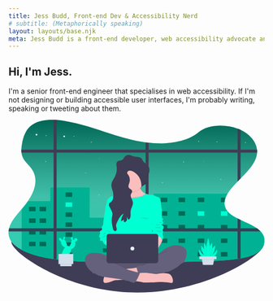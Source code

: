 ```yaml
---
title: Jess Budd, Front-end Dev & Accessibility Nerd
# subtitle: (Metaphorically speaking)
layout: layouts/base.njk
meta: Jess Budd is a front-end developer, web accessibility advocate and tech speaker based in Perth, Australia.
---
```


<section class="hero">
  <div class="hero__copy">
  <h1>Hi, I'm Jess.</h1>
  <p class="subtitle">I'm a senior front-end engineer that specialises in web accessibility. If I'm not designing or building accessible user interfaces, I'm probably writing, speaking or tweeting about them.</p>
  </div>
  <div class="hero__img">
    <svg  xmlns="http://www.w3.org/2000/svg" xmlns:xlink="http://www.w3.org/1999/xlink" viewBox="0 0 1109.79 748.34" alt=""><defs><linearGradient id="4673c98d-e8c8-4911-bde5-090ef44e1581" x1="600" y1="694.2" x2="600" y2="75.83" gradientUnits="userSpaceOnUse"><stop offset="0.2" stop-color="gray" stop-opacity="0.4"/><stop offset="0.46" stop-color="gray" stop-opacity="0.5"/><stop offset="1" stop-opacity="0.6"/></linearGradient><linearGradient id="528408a2-f79a-48f6-b2a6-578d2aaf4c5c" x1="597.35" y1="783.63" x2="597.35" y2="223.2" gradientUnits="userSpaceOnUse"><stop offset="0" stop-color="gray" stop-opacity="0.25"/><stop offset="0.54" stop-color="gray" stop-opacity="0.12"/><stop offset="1" stop-color="gray" stop-opacity="0.1"/></linearGradient></defs><title>working late</title><path d="M1151.86,616.41c0,44.37-244.24,207.76-549.27,207.76S57.45,650.05,57.45,605.68s240.11,57.79,545.14,57.79S1151.86,572,1151.86,616.41Z" transform="translate(-45.11 -75.83)" fill="#3f3d56"/><path d="M1154.89,598.7c0,.59,0,1.18,0,1.78-.67,18.44-10.94,36.78-29.68,49.73-19.88,13.72-46.54,20.94-73.91,25.55-4.28.72-8.58,1.37-12.87,2-2.19.3-4.37.6-6.54.88-60.93,8-123.14,9.53-185.06,11-64.77,1.6-129.6,3.18-194.44,4l-12.86.15c-98.38,1.06-196.72.17-294.74-5.41-30.42-1.72-61.14-4-91.3-7.84q-6.45-.79-12.86-1.73c-40-5.73-78.81-14.52-114.17-28.79A254.48,254.48,0,0,1,102,638.72c-22.21-11.79-40.94-26.7-50.21-45A63.12,63.12,0,0,1,45.39,559a81.22,81.22,0,0,1,2.23-12.87,114.68,114.68,0,0,1,12.63-29.71c14.44-24.42,36.13-46.31,54.83-69.24C155,398.31,181,336.56,144.16,286.47c-10.57-14.39-25.85-27-34.46-42.05A67.72,67.72,0,0,1,101.26,218a95.07,95.07,0,0,1-.53-12.87,178.53,178.53,0,0,1,3.75-29.84c6-30.72,17.21-63.84,51.83-83,23.63-13.08,53.75-17.14,84.29-16.37q6.43.15,12.86.6c11.71.77,23.35,2.19,34.59,4,69.44,11.09,133.53,34.26,198.23,55.18,49.26,15.92,100.28,30.81,153.22,37.91,4.28.57,8.56,1.1,12.86,1.56,12.41,1.36,24.93,2.26,37.55,2.63C752.72,179.6,826,166,867.71,130.68,908,96.54,983.56,93.79,1038.4,114.18l.82.31q6.19,2.36,12,5.08c40.41,19,67.48,51.54,71.3,85.59a74.3,74.3,0,0,1,.34,12.74.53.53,0,0,1,0,.13c-2.62,41.89-36.86,77.07-71.63,112.31-4.3,4.35-8.61,8.7-12.87,13.08-11.28,11.58-22.21,23.25-31.69,35.26a165.34,165.34,0,0,0-11.92,17.1A110.45,110.45,0,0,0,986.28,413a71.62,71.62,0,0,0-4.67,19.3,50.47,50.47,0,0,0,5,27.6l.09.2c9.28,18.4,28.92,31.44,51.66,43,4.19,2.14,8.5,4.22,12.87,6.28,24.66,11.64,51.23,22.45,71.43,36.82A107.09,107.09,0,0,1,1137.84,559a77.34,77.34,0,0,1,5.36,6.17,54.14,54.14,0,0,1,11.68,32.69C1154.89,598.16,1154.89,598.43,1154.89,598.7Z" transform="translate(-45.11 -75.83)" fill="#00ffd2"/><path d="M1154.89,598.7c0,.59,0,1.18,0,1.78-.67,18.44-10.94,36.78-29.68,49.73-19.88,13.72-46.54,20.94-73.91,25.55-4.28.72-8.58,1.37-12.87,2-2.19.3-4.37.6-6.54.88-60.93,8-123.14,9.53-185.06,11-64.77,1.6-129.6,3.18-194.44,4l-12.86.15c-98.38,1.06-196.72.17-294.74-5.41-30.42-1.72-61.14-4-91.3-7.84q-6.45-.79-12.86-1.73c-40-5.73-78.81-14.52-114.17-28.79A254.48,254.48,0,0,1,102,638.72c-22.21-11.79-40.94-26.7-50.21-45A63.12,63.12,0,0,1,45.39,559a81.22,81.22,0,0,1,2.23-12.87,114.68,114.68,0,0,1,12.63-29.71c14.44-24.42,36.13-46.31,54.83-69.24C155,398.31,181,336.56,144.16,286.47c-10.57-14.39-25.85-27-34.46-42.05A67.72,67.72,0,0,1,101.26,218a95.07,95.07,0,0,1-.53-12.87,178.53,178.53,0,0,1,3.75-29.84c6-30.72,17.21-63.84,51.83-83,23.63-13.08,53.75-17.14,84.29-16.37q6.43.15,12.86.6c11.71.77,23.35,2.19,34.59,4,69.44,11.09,133.53,34.26,198.23,55.18,49.26,15.92,100.28,30.81,153.22,37.91,4.28.57,8.56,1.1,12.86,1.56,12.41,1.36,24.93,2.26,37.55,2.63C752.72,179.6,826,166,867.71,130.68,908,96.54,983.56,93.79,1038.4,114.18l.82.31q6.19,2.36,12,5.08c40.41,19,67.48,51.54,71.3,85.59a74.3,74.3,0,0,1,.34,12.74.53.53,0,0,1,0,.13c-2.62,41.89-36.86,77.07-71.63,112.31-4.3,4.35-8.61,8.7-12.87,13.08-11.28,11.58-22.21,23.25-31.69,35.26a165.34,165.34,0,0,0-11.92,17.1A110.45,110.45,0,0,0,986.28,413a71.62,71.62,0,0,0-4.67,19.3,50.47,50.47,0,0,0,5,27.6l.09.2c9.28,18.4,28.92,31.44,51.66,43,4.19,2.14,8.5,4.22,12.87,6.28,24.66,11.64,51.23,22.45,71.43,36.82A107.09,107.09,0,0,1,1137.84,559a77.34,77.34,0,0,1,5.36,6.17,54.14,54.14,0,0,1,11.68,32.69C1154.89,598.16,1154.89,598.43,1154.89,598.7Z" transform="translate(-45.11 -75.83)" fill="url(#4673c98d-e8c8-4911-bde5-090ef44e1581)"/><path d="M1051.27,119.57V330.33c-4.3,4.36-8.61,8.71-12.87,13.09V114.18Z" transform="translate(-45.11 -75.83)" fill="#3f3d56"/><path d="M1122.91,217.9a.57.57,0,0,1,0,.13H101.26a95.21,95.21,0,0,1-.53-12.87H1122.57A74.27,74.27,0,0,1,1122.91,217.9Z" transform="translate(-45.11 -75.83)" fill="#3f3d56"/><circle cx="241.32" cy="71.81" r="3.75" fill="#e7effd"/><circle cx="121.22" cy="64.3" r="3.75" fill="#e7effd"/><circle cx="283.68" cy="71.81" r="1.61" fill="#e7effd"/><circle cx="163.04" cy="68.06" r="1.61" fill="#e7effd"/><circle cx="161.44" cy="180.51" r="1.61" fill="#e7effd"/><circle cx="904.01" cy="95.53" r="1.61" fill="#e7effd"/><circle cx="358.74" cy="97.01" r="1.61" fill="#e7effd"/><circle cx="824.66" cy="93.79" r="1.61" fill="#e7effd"/><circle cx="1027.33" cy="98.62" r="1.61" fill="#e7effd"/><path d="M1154.89,598.7c0,.59,0,1.18,0,1.78-.51,18.58-10.8,37.11-29.68,50.15-19.88,13.72-46.54,20.94-73.91,25.55-4.28.72-8.58,1.37-12.87,2-2.19.3-4.37.6-6.54.88-15,2-30.08,3.53-45.21,4.81-20.3,1.72-40.7,2.91-61.12,3.79-26.22,1.15-52.49,1.8-78.73,2.45-51.29,1.26-102.62,2.52-154,3.39l-18.23.3-22.24.3-12.86.15c-81,.86-161.88.42-242.62-2.88q-8.06-.32-16.09-.7-18-.79-36-1.83c-24.05-1.36-48.29-3.08-72.27-5.63q-9.54-1-19-2.21-6.45-.79-12.86-1.73-7.14-1-14.22-2.18c-35-5.72-68.79-14-99.95-26.62A259.37,259.37,0,0,1,102,639.14v-176c4.44-5.15,8.85-10.3,13.09-15.51,5.1-6.26,10-12.71,14.5-19.33h96.8V368.65h170.5V499.79H674.6v-104H995a112,112,0,0,0-8.39,16.65V413h-.37a71.62,71.62,0,0,0-4.67,19.3,50.47,50.47,0,0,0,5,27.6v.42l.09.2c9.28,18.4,28.92,31.44,51.66,43,4.19,2.14,8.5,4.22,12.87,6.28,24.41,11.52,50.71,22.24,70.83,36.4l.6.42A107.61,107.61,0,0,1,1137.43,559c.15.14.28.28.41.42a77.34,77.34,0,0,1,5.36,6.17,54.21,54.21,0,0,1,11.68,32.27C1154.89,598.16,1154.89,598.43,1154.89,598.7Z" transform="translate(-45.11 -75.83)" fill="#00ffd2"/><path d="M1154.89,598.7c0,.59,0,1.18,0,1.78-.51,18.58-10.8,37.11-29.68,50.15-19.88,13.72-46.54,20.94-73.91,25.55-4.28.72-8.58,1.37-12.87,2-2.19.3-4.37.6-6.54.88-15,2-30.08,3.53-45.21,4.81-20.3,1.72-40.7,2.91-61.12,3.79-26.22,1.15-52.49,1.8-78.73,2.45-51.29,1.26-102.62,2.52-154,3.39l-18.23.3-22.24.3-12.86.15c-81,.86-161.88.42-242.62-2.88q-8.06-.32-16.09-.7-18-.79-36-1.83c-24.05-1.36-48.29-3.08-72.27-5.63q-9.54-1-19-2.21-6.45-.79-12.86-1.73-7.14-1-14.22-2.18c-35-5.72-68.79-14-99.95-26.62A259.37,259.37,0,0,1,102,639.14v-176c4.44-5.15,8.85-10.3,13.09-15.51,5.1-6.26,10-12.71,14.5-19.33h96.8V368.65h170.5V499.79H674.6v-104H995a112,112,0,0,0-8.39,16.65V413h-.37a71.62,71.62,0,0,0-4.67,19.3,50.47,50.47,0,0,0,5,27.6v.42l.09.2c9.28,18.4,28.92,31.44,51.66,43,4.19,2.14,8.5,4.22,12.87,6.28,24.41,11.52,50.71,22.24,70.83,36.4l.6.42A107.61,107.61,0,0,1,1137.43,559c.15.14.28.28.41.42a77.34,77.34,0,0,1,5.36,6.17,54.21,54.21,0,0,1,11.68,32.27C1154.89,598.16,1154.89,598.43,1154.89,598.7Z" transform="translate(-45.11 -75.83)" opacity="0.3"/><rect x="88.69" y="376.79" width="28.6" height="19.3" opacity="0.4"/><rect x="134.45" y="376.79" width="28.6" height="19.3" opacity="0.4"/><rect x="659.88" y="337.12" width="28.6" height="19.3" opacity="0.4"/><rect x="737.09" y="337.12" width="28.6" height="19.3" opacity="0.4"/><rect x="820.01" y="337.12" width="28.6" height="19.3" opacity="0.4"/><rect x="659.88" y="396.1" width="28.6" height="19.3" opacity="0.4"/><rect x="737.09" y="396.1" width="28.6" height="19.3" opacity="0.4"/><rect x="820.01" y="396.1" width="28.6" height="19.3" fill="#00ffd2"/><rect x="659.88" y="455.07" width="28.6" height="19.3" opacity="0.4"/><rect x="737.09" y="455.07" width="28.6" height="19.3" opacity="0.4"/><rect x="820.01" y="455.07" width="28.6" height="19.3" opacity="0.4"/><rect x="659.88" y="514.05" width="28.6" height="19.3" opacity="0.4"/><rect x="737.09" y="514.05" width="28.6" height="19.3" opacity="0.4"/><rect x="820.01" y="514.05" width="28.6" height="19.3" opacity="0.4"/><rect x="659.88" y="573.03" width="28.6" height="19.3" opacity="0.4"/><rect x="737.09" y="573.03" width="28.6" height="19.3" opacity="0.4"/><rect x="820.01" y="573.03" width="28.6" height="19.3" opacity="0.4"/><path d="M986.28,413a71.62,71.62,0,0,0-4.67,19.3H965.92V413Z" transform="translate(-45.11 -75.83)" opacity="0.4"/><rect x="920.81" y="396.1" width="28.6" height="19.3" fill="#00ffd2"/><rect x="920.81" y="455.07" width="28.6" height="19.3" opacity="0.4"/><rect x="920.81" y="514.05" width="28.6" height="19.3" opacity="0.4"/><rect x="920.81" y="573.03" width="28.6" height="19.3" opacity="0.4"/><rect x="247.4" y="314.6" width="28.6" height="19.3" opacity="0.4"/><rect x="247.4" y="357.87" width="28.6" height="19.3" fill="#00ffd2"/><rect x="247.4" y="401.13" width="28.6" height="19.3" opacity="0.4"/><rect x="247.4" y="444.4" width="28.6" height="19.3" opacity="0.4"/><rect x="247.4" y="487.66" width="28.6" height="19.3" opacity="0.4"/><rect x="247.4" y="530.93" width="28.6" height="19.3" opacity="0.4"/><rect x="247.4" y="574.19" width="28.6" height="19.3" opacity="0.4"/><rect x="88.69" y="427.23" width="28.6" height="19.3" opacity="0.4"/><rect x="134.45" y="427.23" width="28.6" height="19.3" opacity="0.4"/><rect x="88.69" y="477.67" width="28.6" height="19.3" opacity="0.4"/><rect x="134.45" y="477.67" width="28.6" height="19.3" opacity="0.4"/><rect x="88.69" y="528.11" width="28.6" height="19.3" opacity="0.4"/><rect x="134.45" y="528.11" width="28.6" height="19.3" opacity="0.4"/><rect x="408.96" y="446.45" width="142.98" height="17.25" opacity="0.4"/><rect x="408.96" y="501.49" width="142.98" height="17.25" opacity="0.4"/><rect x="408.96" y="556.54" width="142.98" height="17.25" opacity="0.4"/><path d="M253.46,76.52v604q-6.45-.79-12.86-1.73V75.92C244.89,76,249.17,76.22,253.46,76.52Z" transform="translate(-45.11 -75.83)" fill="#3f3d56"/><path d="M652.36,175.15V693.66l-12.86.15V173.58Q645.92,174.45,652.36,175.15Z" transform="translate(-45.11 -75.83)" fill="#3f3d56"/><path d="M1137.84,559H45.39a81.22,81.22,0,0,1,2.23-12.87H1122.7A105.88,105.88,0,0,1,1137.84,559Z" transform="translate(-45.11 -75.83)" fill="#3f3d56"/><path d="M1038.4,503.06c4.19,2.14,8.5,4.22,12.87,6.28V675.76c-4.28.72-8.58,1.37-12.87,2Z" transform="translate(-45.11 -75.83)" fill="#3f3d56"/><polygon points="337.33 229.81 334.87 229.81 334.87 227.35 334.43 227.35 334.43 229.81 331.97 229.81 331.97 230.25 334.43 230.25 334.43 232.71 334.87 232.71 334.87 230.25 337.33 230.25 337.33 229.81" fill="#e7effd"/><polygon points="848.61 178.68 846.15 178.68 846.15 176.22 845.7 176.22 845.7 178.68 843.25 178.68 843.25 179.12 845.7 179.12 845.7 181.58 846.15 181.58 846.15 179.12 848.61 179.12 848.61 178.68" fill="#e7effd"/><polygon points="395.6 168.73 393.14 168.73 393.14 166.27 392.69 166.27 392.69 168.73 390.24 168.73 390.24 169.18 392.69 169.18 392.69 171.63 393.14 171.63 393.14 169.18 395.6 169.18 395.6 168.73" fill="#e7effd"/><circle cx="391.85" cy="325.96" r="1.61" fill="#e7effd"/><circle cx="759.02" cy="182.12" r="1.61" fill="#e7effd"/><circle cx="920.81" cy="258.37" r="1.61" fill="#e7effd"/><circle cx="667.43" cy="272.18" r="1.61" fill="#e7effd"/><path d="M760.43,619s-34.31,8.3-47.89,23.83c-4.55,5.19-11.3,8.93-18.27,11.6V631c7.85-13.18,15.76-27.84,15.76-27.84.36-.72,3.22-10.83,3.22-10.83,6.44-5.06-.36-22.74-.36-22.74s3.94-11.19,1.79-13.36-.36-7.94,1.43-10.47,1.43-5.78,1.43-7.94-2.86-5.42-7.51-7.22.36-4.69,3.22-5.42,3.58-7.58.36-11.19.36-5.77,2.14-9.74S710,501,710,501V464.5h0s-2.15-11.91-4.29-32.85-10.37-23.1-10.37-23.1a94.19,94.19,0,0,1-12.87-5.06,88.15,88.15,0,0,0-13.58-5.05s-9.65,0-17.52-2.42-11.95-2.59-11.95-2.59l-1.29-.64a46.83,46.83,0,0,1-21.69-23c-.22-.5-.42-1-.62-1.48a50.48,50.48,0,0,0,5.71-7.58l0-.06c0,.37,0,.74,0,1.11,0,.15,0,.31,0,.46,0,.89,0,1.78,0,2.67h0V365c5.7-10.07,22.24-12.37,23.81-23.87a12,12,0,0,0,.11-1.58v-.07c0-.38,0-.77,0-1.16-.21-3.21-1.31-6.41-1.52-9.65a18.53,18.53,0,0,1,0-2.79v.06c.74-8.93,7.47-16.7,10.55-25.37a30.41,30.41,0,0,0,1.61-7.22v-.07c.08-.74.13-1.49.15-2.24,0-.18,0-.37,0-.55,0-.52,0-1,0-1.56a33.78,33.78,0,0,0-11.15-24.4c-5.7-4.95-13.23-8.06-17.18-14.53-1.84-3-2.74-6.56-4.75-9.46-3.78-5.48-10.72-7.71-17.29-8.5s-13.32-.53-19.6-2.59c-4.46-1.46-8.5-4.05-13-5.35a24.87,24.87,0,0,0-26.71,9.63c-2.37,3.46-3.92,7.6-7.12,10.3-6.55,5.54-17.66,3.14-23.4,9.52-3.15,3.51-3.51,8.29-3.13,13.17,0,.06,0,.12,0,.18,0,.37.07.75.11,1.13,0,.18,0,.36,0,.53s0,.38.07.57c.2,1.75.45,3.49.67,5.17,0,.26.06.51.09.77l.18,1.57c0,.38.06.76.1,1.14s.07,1,.1,1.42,0,.74.07,1.12a77.16,77.16,0,0,1-8.2,38.5c-5.41,10.61-13.45,20.39-14.85,32.24a34.73,34.73,0,0,0-.16,5.85c0,.23,0,.46,0,.69s.06.7.09,1.05.08.81.13,1.21c0,.23.06.46.09.69.07.53.15,1.06.24,1.6l.06.34c1.42,8.08,4.64,16,6.35,24.16a65.34,65.34,0,0,1,1.28,9.13.13.13,0,0,0,0,.06c.06,1,.11,1.95.14,2.93,0,1.32,0,2.65,0,4a63.46,63.46,0,0,1-8.33,2.56c-5,.72-19.67,13.72-18.6,17s-6.56,26-6.77,26.69h0l-12,83s-6.37,6.14-4.38,10.11-.39,10.83-.39,10.83-10.76,4.69-8.37,7.58,1.3,8.3-.34,11.91-4.33,10.11,0,11.19.74,15.17.74,15.17,15.09-1.74,14,7.22c-.36,2.85,10.55,10.69,15.1,13.83V663c-6.11-1.71-13.29-3.93-17.87-6.07-9.29-4.33-61.48-12.63-72.92,12.28s15.73,58.12,22.52,61.73c0,0,6.44,5.05,7.87,7.58s9.65,3.25,9.65,3.25,8.58,4,10.72,6.13c1.58,1.6,14.65,5.75,30.14,9h0s-12.51,28.8,7.9,26.43,30.35-12.42,44.74-12.42c5.75,0,16.43-.81,27.18-1.77a72.24,72.24,0,0,1,8,1.89,102.81,102.81,0,0,0,18.58,4s16.09,8.66,24.67,6.49a5.45,5.45,0,0,0,1.94-1l.2,0c1.56-.39,3.33-2,5.17-4.43,10.73,1.1,23,2.66,27.56,4.44,8.89,3.43,72.48-1.32,72.48-1.32s41.08.81,52.85,4.37,7.59-36.35-14.13-40.84A89.12,89.12,0,0,0,719.77,741a39.5,39.5,0,0,0,4.11-5c7.82-.71,13-1.15,13-1.15s20.73-10.11,32.53-16.25a74.22,74.22,0,0,0,20-15.88s10.36-6.5,14.65-9,6.43-10.83,6.43-10.83C843,609.24,760.43,619,760.43,619Zm-93.08-92.38c0-1.21,0-2.43,0-3.64C668.51,523.8,668.34,525.09,667.35,526.61Zm.34,25.53c.87,1.14,1.71,2.18,2.31,3,2.31,3-1.87,4.4-1.57,9.37.07,1.11.17,2.66.27,4.38h0C668.26,561.73,667.9,555.83,667.69,552.14Z" transform="translate(-45.11 -75.83)" fill="url(#528408a2-f79a-48f6-b2a6-578d2aaf4c5c)"/><path d="M481.63,666.07s-20-4.65-29.31-8.94-61.48-12.51-72.92,12.16,15.73,57.54,22.52,61.12S474.84,685,474.84,685L527,707l10-34.14Z" transform="translate(-45.11 -75.83)" fill="#65617d"/><rect x="458.59" y="597.03" width="227.07" height="78.99" rx="36.83" ry="36.83" fill="#65617d"/><path d="M730.77,712.35a39.41,39.41,0,0,1-6.58,21.84,40,40,0,0,1-5,6.1,39.37,39.37,0,0,1-27.93,11.57H543.2a39.5,39.5,0,0,1,0-79H691.27a39.5,39.5,0,0,1,39.5,39.49Z" transform="translate(-45.11 -75.83)" opacity="0.1"/><path d="M607.14,714.66s-22.77,5.85-41.35,5.59S460.3,756.1,460.3,756.1s-12.51,28.52,7.9,26.16S498.55,770,512.94,770s59.66-5,59.66-5l43.56-32.18Z" transform="translate(-45.11 -75.83)" fill="#fbbebe"/><path d="M621.39,445.53l-40.84,8.05-2.65.53s-32.29-8.58-33.36-9.3-30.38-40.21-30.38-40.21,14.82.16,26.46-6.55c.42-.24.83-.5,1.24-.75a25.8,25.8,0,0,0,11-13.49c.21-.59.39-1.2.56-1.84,1.24-4.78,1.32-10.57-.34-17.58-4-16.67,5.2-21.26,17.39-20.86,17.61.58,41.58,11.57,41.58,11.57a48.87,48.87,0,0,0,3.77,16.3c.19.48.4,1,.62,1.46a46.54,46.54,0,0,0,21.69,22.75l1.29.64c1.3.62,2.67,1.21,4.09,1.74C674.65,409.79,621.39,445.53,621.39,445.53Z" transform="translate(-45.11 -75.83)" fill="#fbbebe"/><path d="M616.48,372.86a51.51,51.51,0,0,1-63.58,10.95c1.76-5.12,2.09-11.49.22-19.42-9.65-40.75,59-9.29,59-9.29A49.53,49.53,0,0,0,616.48,372.86Z" transform="translate(-45.11 -75.83)" opacity="0.1"/><path d="M629.37,336.66a51.12,51.12,0,0,1-7.8,27.23,50.39,50.39,0,0,1-5.71,7.51A51.18,51.18,0,0,1,581,388c-1,.07-2.07.1-3.11.1a51.47,51.47,0,1,1,51.47-51.47Z" transform="translate(-45.11 -75.83)" fill="#fbbebe"/><path d="M621.39,445.53l-40.84,8.05-2.65.53s-32.29-8.58-33.36-9.3-30.38-40.21-30.38-40.21,14.82.16,26.46-6.55c.42-.24.83-.5,1.24-.75,3.7,4,15.81,15.31,34.84,15.23A50.33,50.33,0,0,0,584,412c5.74-.88,11.53-1.45,17.31-2,11.07-1.16,28-4.52,36.89-14.3l1.29.64c1.3.62,2.67,1.21,4.09,1.74C674.65,409.79,621.39,445.53,621.39,445.53Z" transform="translate(-45.11 -75.83)" opacity="0.1"/><path d="M667.5,549.9c.35,7.87,6.08,96.51,6.08,96.51H495.21l1.21-55.81,1-44.64.32-14.65,1.43-50.75L494,476,465.9,451.24h0c.21-.66,7.83-23.25,6.77-26.43s13.59-16.08,18.6-16.8a65.12,65.12,0,0,0,8.38-2.55c8.43-3,19.68-7.32,20.92-6.64,1.75.94,19.29-.69,20-.76h0s12.94,16.73,36.06,16.63a49,49,0,0,0,7.27-.58c5.74-.88,11.53-1.45,17.31-2.05,11.63-1.21,29.71-4.86,38.18-15.8,0,0,4.09.17,11.95,2.56s17.52,2.4,17.52,2.4a88.91,88.91,0,0,1,13.58,5,95,95,0,0,0,12.87,5s8.22,2.14,10.37,22.87S710,466.62,710,466.62L667.5,503.43S667.15,542,667.5,549.9Z" transform="translate(-45.11 -75.83)" fill="#00ffd2"/><polygon points="420.8 535.91 427.05 545.92 450.46 554.17 466.55 524.83 451.72 514.82 427.95 505.53 414.37 513.39 420.8 535.91" fill="#fbbebe"/><path d="M665.71,661.06s33.24-2.5,46.83-17.87,47.89-23.59,47.89-23.59,82.57-9.65,50,63.27c0,0-2.14,8.22-6.43,10.72s-14.65,8.94-14.65,8.94L662.52,691.45Z" transform="translate(-45.11 -75.83)" fill="#65617d"/><path d="M730.77,712.35a39.41,39.41,0,0,1-6.58,21.84c-21.34,1.89-68.6,6.33-78.49,9.09-12.15,3.37-36.74-2.5-39.43-3.16l-.25-.06s-4.74-14.38-7-23.58c-1-4.18-1.53-7.29-.87-7.52,2.15-.71,21.81-6.08,21.45-3s59-23.06,59-23.06l1.82,22.88C686.45,712.68,730.77,702.42,730.77,712.35Z" transform="translate(-45.11 -75.83)" opacity="0.1"/><path d="M791.89,693.23l-2.5,9.3a74.09,74.09,0,0,1-20,15.72c-11.8,6.08-32.53,16.09-32.53,16.09s-76.13,6.43-89,10-39.68-3.22-39.68-3.22-10-30.38-7.86-31.1,21.8-6.07,21.45-3,59-23.06,59-23.06Z" transform="translate(-45.11 -75.83)" fill="#65617d"/><path d="M579.92,773.37s37.42,2.61,46.32,6,72.48-1.3,72.48-1.3,41.08.8,52.85,4.32,7.59-36-14.13-40.43-52.33,2.09-52.33,2.09-34.54-4.45-38.73-5-31.78.25-31.78.25Z" transform="translate(-45.11 -75.83)" fill="#fbbebe"/><path d="M432.87,674.72s49.46,4.45,63.06,12.56Z" transform="translate(-45.11 -75.83)" opacity="0.1"/><path d="M741.37,642.28s-38.73,9.42-53.91,23.28Z" transform="translate(-45.11 -75.83)" opacity="0.1"/><path d="M435.75,663.47c.79.26,22.77,3.14,22.24,5.23S435.75,663.47,435.75,663.47Z" transform="translate(-45.11 -75.83)" opacity="0.1"/><path d="M401.21,718.61l2.86,10.73s6.43,5,7.86,7.5,9.65,3.22,9.65,3.22,8.58,3.93,10.73,6.07,25.37,8.94,47.18,11.8,62.19,8.22,70.77,11.08a103,103,0,0,0,18.59,3.93s16.08,8.58,24.66,6.44,23.23-41.11,23.23-41.11-56.47-13.22-58.26-17.51-56.12-24.3-56.12-24.3l-32.17.76Z" transform="translate(-45.11 -75.83)" opacity="0.1"/><path d="M399.06,719.68l2.86,10.73s6.44,5,7.87,7.5,9.65,3.22,9.65,3.22,8.58,3.93,10.72,6.08,25.38,8.93,47.18,11.79,62.2,8.22,70.78,11.08A103.32,103.32,0,0,0,566.7,774s16.09,8.57,24.67,6.43,23.23-41.11,23.23-41.11-56.48-13.22-58.26-17.51S474.84,685,474.84,685l-25-5.72Z" transform="translate(-45.11 -75.83)" fill="#65617d"/><path d="M472.15,447.67l-6.25,3.58-12,82.21s-6.37,6.08-4.38,10-.39,10.72-.39,10.72-10.76,4.65-8.37,7.51,1.3,8.22-.34,11.79-4.33,10,0,11.08.74,15,.74,15,15.09-1.72,14,7.14c-.45,3.58,17.06,15,17.06,15s-19.9-36.1,24.68-31.1l3.83-20.35s3.83-11.46,0-15,.86-20.55.86-20.55l.84-73.81Z" transform="translate(-45.11 -75.83)" fill="#00ffd2"/><path d="M462.44,553.84c.79,1.31,24.86,4,26.43,8.27S462.44,553.84,462.44,553.84Z" transform="translate(-45.11 -75.83)" opacity="0.1"/><path d="M454.85,574.25s3.27-10.21,11-8.38S454.85,574.25,454.85,574.25Z" transform="translate(-45.11 -75.83)" opacity="0.1"/><path d="M450.67,589.16s5.75-13.61,13.6-12.56S450.67,589.16,450.67,589.16Z" transform="translate(-45.11 -75.83)" opacity="0.1"/><path d="M712.54,588.86l-2.51,15s-25.73,47.19-30.38,47.9-30-31.45-30-31.45l-6.79-31.46,26.73-5.07,11.87-11.73S711.46,574.92,712.54,588.86Z" transform="translate(-45.11 -75.83)" fill="#fbbebe"/><path d="M700.38,459.83l9.65,6.79v36.1s7.51-.72,5.72,3.22-5.36,6.07-2.14,9.65,2.5,10.36-.36,11.08-7.86,3.57-3.22,5.36,7.51,5,7.51,7.15.36,5.36-1.43,7.86-3.57,8.22-1.43,10.37-1.79,13.22-1.79,13.22,6.8,17.52.36,22.52c0,0-2.86,10-3.22,10.72,0,0,4.51-34.79-40.46-20.08,0,0-.83-13.26-1.14-18.17s3.88-6.35,1.57-9.28-8.09-9.66-5.36-11.44,1.79-5,.71-7.51-4.85-2.5-1.43-5.54,5.45-5.89,3.44-7.32-5.5-6.09-2.72-8.23,2.86-33.24,2.86-33.24S678.94,437.31,700.38,459.83Z" transform="translate(-45.11 -75.83)" fill="#00ffd2"/><path d="M695.84,521.33s13.74-3.73,14.19,0S695.84,521.33,695.84,521.33Z" transform="translate(-45.11 -75.83)" opacity="0.1"/><path d="M680.4,531.6s18.84-4.71,21.19-1.05S680.4,531.6,680.4,531.6Z" transform="translate(-45.11 -75.83)" opacity="0.1"/><path d="M676.21,541.54s28.26-3.93,30.09,1.83S676.21,541.54,676.21,541.54Z" transform="translate(-45.11 -75.83)" opacity="0.1"/><path d="M680.4,553.84c1.05.26,27.21,2.09,27.73,7.06S680.4,553.84,680.4,553.84Z" transform="translate(-45.11 -75.83)" opacity="0.1"/><rect x="425.09" y="494.12" width="224.08" height="127.27" rx="10.47" ry="10.47" fill="#3f3d56"/><circle cx="537.13" cy="557.76" r="8.26" fill="#e7effd"/><path d="M507.72,491.94s21.48,16.42,38.09,3.91C545.81,495.85,517.73,498.4,507.72,491.94Z" transform="translate(-45.11 -75.83)" opacity="0.1"/><path d="M616.48,496.36s21.47,16.41,38.08,3.9C654.56,500.26,626.49,502.82,616.48,496.36Z" transform="translate(-45.11 -75.83)" opacity="0.1"/><path d="M629.37,336.66a51.12,51.12,0,0,1-7.8,27.23c-.43-14.33-3.8-28.67-11.6-40.64-7.14-11-28.85-30.19-43.77-24.84a10.57,10.57,0,0,0-6.52,7c-1.48,5.62,2.85,8,5.63,12.43a38.11,38.11,0,0,1,5.2,25.68,35.72,35.72,0,0,1-.75,3.56c-2.35,8.82-7.73,18.91-2.18,26.14,3.87,5,12.19,6.78,13.32,13A7.59,7.59,0,0,1,581,388c-.26,4.21-3.85,7.92-5.42,12.05-1.84,4.87-.8,9.71,1.11,14.6,2.48,6.38,6.44,12.83,7.4,19.57s-1.11,13-3.55,19.33c-2.31,6-5,11.95-5.9,18.2-1.73,11.88,2.63,25.62-4.85,35a5.24,5.24,0,0,1-3.27,2.21c-4.79.5-4-8.11-7.83-11,.41,5,.8,10.22-1,14.9s-6.54,8.66-11.5,7.87l-1.71-11.23a32.43,32.43,0,0,1-11.9,7.45A86.74,86.74,0,0,1,545,483.35c-12.59,6.06-19.93,19.18-26.48,31.52-4.08,7.71-8.31,16.13-6.88,24.74.58,3.51,2.09,6.85,2.42,10.38s-.95,7.66-4.24,9c-2.87,1.17-6.22-.23-8.29-2.57l-.36-.43c-.2-.26-.39-.53-.57-.8a13.43,13.43,0,0,1-.95-1.7,32.89,32.89,0,0,1-2-6.57l-.22-1c-3.33-14.61-6.33-29.68-3.89-44.46.9-5.44,2.54-10.84,2.34-16.36A30,30,0,0,0,494,476c-2.92-8.18-8.54-15.69-11.74-23.93a.71.71,0,0,1-.08-.18c-1.68-4.36-2.51-9.81.6-13.31,1.6-1.81,4-2.72,6-4,6.22-4.05,9-11.74,10.15-19.08a64.88,64.88,0,0,0,.78-10c8.43-3,19.68-7.32,20.92-6.64,1.75.94,19.29-.69,20-.76,5.34-3.08,10-7.61,12.28-14.24.21-.59.39-1.2.56-1.84a51.47,51.47,0,1,1,75.91-45.31Z" transform="translate(-45.11 -75.83)" opacity="0.1"/><path d="M569.76,344.94c-2.36,8.82-7.73,18.91-2.17,26.15,3.87,5,12.19,6.77,13.3,13,.89,5-3.52,9.12-5.3,13.82-4.24,11.23,6.82,22.27,8.5,34.16,1.83,12.9-7.57,24.65-9.44,37.54-1.73,11.88,2.63,25.61-4.85,35a5.18,5.18,0,0,1-3.27,2.21c-4.79.51-4-8.1-7.83-11,.41,5,.8,10.22-1,14.9s-6.54,8.65-11.5,7.87l-1.71-11.24a32.39,32.39,0,0,1-11.9,7.45A86.8,86.8,0,0,1,545,481.21c-12.59,6.06-19.92,19.18-26.47,31.51-4.09,7.71-8.31,16.14-6.89,24.75.58,3.51,2.09,6.84,2.42,10.38s-.95,7.65-4.24,9c-3,1.25-6.63-.41-8.65-3s-2.8-5.89-3.53-9.08c-3.42-14.92-6.61-30.32-4.12-45.42.9-5.45,2.54-10.85,2.34-16.36-.43-12.07-9.34-22-13.68-33.23-1.69-4.37-2.51-9.81.6-13.31,1.6-1.81,4-2.72,6-4,6.21-4.06,9-11.74,10.14-19.08a66.12,66.12,0,0,0-.67-23.88c-2.51-11.75-8.27-23.23-6.84-35.16,1.4-11.74,9.44-21.42,14.85-31.93a75.54,75.54,0,0,0,7.66-44.15c-.93-7.05-2.56-15.21,2.22-20.48,5.74-6.32,16.85-3.94,23.4-9.42,3.2-2.67,4.75-6.78,7.12-10.2a25,25,0,0,1,26.71-9.54c4.5,1.29,8.54,3.85,13,5.3,6.28,2,13,1.78,19.6,2.57s13.51,3,17.29,8.41c2,2.88,2.91,6.39,4.75,9.37,3.95,6.4,11.48,9.48,17.18,14.39a33.34,33.34,0,0,1,9.38,35.61c-3.4,9.47-11.27,17.85-10.6,27.89.27,4.13,2,8.18,1.46,12.27-1.58,11.39-18.11,13.66-23.82,23.64.46-16.36-2.68-33.21-11.61-46.92-7.14-11-28.85-30.2-43.77-24.85a10.61,10.61,0,0,0-6.52,7c-1.48,5.61,2.85,8,5.63,12.43A37.8,37.8,0,0,1,569.76,344.94Z" transform="translate(-45.11 -75.83)" fill="#3f3d56"/><g opacity="0.2"><path d="M499.65,401.62a65.55,65.55,0,0,0-1.43-15.3c-2.13-10-6.59-19.79-7-29.83-.58,11.18,4.65,22,7,33A65.65,65.65,0,0,1,499.65,401.62Z" transform="translate(-45.11 -75.83)"/><path d="M542.25,482.77c.87-1.59,1.77-3.17,2.74-4.71-12.58,6.06-19.92,19.18-26.47,31.52-3.79,7.13-7.68,14.89-7.1,22.83.48-6.81,3.83-13.45,7.1-19.62C524.58,501.38,531.32,489.32,542.25,482.77Z" transform="translate(-45.11 -75.83)"/><path d="M514,547.44c-.38,2.7-1.72,5.26-4.18,6.27-3,1.24-6.63-.41-8.64-3s-2.81-5.88-3.54-9.08c-2.44-10.66-4.76-21.58-5-32.45-.24,11.93,2.3,23.95,5,35.67.73,3.19,1.52,6.5,3.54,9.08s5.61,4.24,8.64,3c3.29-1.35,4.58-5.46,4.25-9C514,547.76,514,547.6,514,547.44Z" transform="translate(-45.11 -75.83)"/><path d="M570.92,334.2a36.29,36.29,0,0,1-1.16,7.6c-1.74,6.53-5.14,13.77-4.53,20,.48-5.44,3.08-11.36,4.53-16.81A36.14,36.14,0,0,0,570.92,334.2Z" transform="translate(-45.11 -75.83)"/><path d="M514.51,286.48a75.05,75.05,0,0,0-.62-11.41c-.37-2.78-.84-5.74-1-8.63-.23,3.85.47,8,1,11.85A74.85,74.85,0,0,1,514.51,286.48Z" transform="translate(-45.11 -75.83)"/><path d="M580.9,384.19c0-.09,0-.16-.07-.25-.76,3.72-3.82,7.12-5.23,10.86a15.23,15.23,0,0,0-.88,7,14.38,14.38,0,0,1,.88-3.78C577.37,393.31,581.78,389.15,580.9,384.19Z" transform="translate(-45.11 -75.83)"/><path d="M495.86,479.85c-.44-12.07-9.34-22-13.69-33.23a22.78,22.78,0,0,1-1.4-5.5,18.58,18.58,0,0,0,1.4,8.72c4.28,11.08,12.94,20.83,13.64,32.63C495.86,481.6,495.89,480.72,495.86,479.85Z" transform="translate(-45.11 -75.83)"/><path d="M610,318c-7.15-11-28.85-30.2-43.77-24.85a10.62,10.62,0,0,0-6.53,7,7.57,7.57,0,0,0-.11,3.76c0-.18.06-.36.11-.54a10.6,10.6,0,0,1,6.53-7c14.92-5.35,36.62,13.88,43.77,24.85,8.08,12.42,11.41,27.41,11.63,42.28C621.84,347.55,618.65,331.28,610,318Z" transform="translate(-45.11 -75.83)"/><path d="M645.4,341.25c-1.57,11.36-18,13.65-23.77,23.57,0,1.09,0,2.19,0,3.28,5.7-10,22.24-12.25,23.81-23.64a13.57,13.57,0,0,0,0-3.37A.86.86,0,0,1,645.4,341.25Z" transform="translate(-45.11 -75.83)"/><path d="M654.54,301.08c-3.4,9.48-11.27,17.85-10.6,27.9,0,.14,0,.29,0,.44.74-8.85,7.47-16.53,10.55-25.12a31.48,31.48,0,0,0,1.75-12.24A30.57,30.57,0,0,1,654.54,301.08Z" transform="translate(-45.11 -75.83)"/><path d="M569.8,501.49a5.2,5.2,0,0,1-3.27,2.22c-4.79.51-4-8.1-7.83-11,.1,1.14.19,2.29.25,3.44,3.56,3.08,2.9,11.27,7.58,10.77a5.15,5.15,0,0,0,3.27-2.21c4.27-5.36,4.68-12.13,4.57-19.16C574.26,491.41,573.41,497,569.8,501.49Z" transform="translate(-45.11 -75.83)"/><path d="M557.69,507.61c-1.82,4.69-6.54,8.66-11.51,7.87q-.85-5.61-1.7-11.24a32.62,32.62,0,0,1-11.31,7.23c-.22,1.14-.43,2.29-.6,3.44a32.42,32.42,0,0,0,11.91-7.45q.85,5.63,1.7,11.24c5,.78,9.69-3.18,11.51-7.87A25.62,25.62,0,0,0,559,500.66,21.63,21.63,0,0,1,557.69,507.61Z" transform="translate(-45.11 -75.83)"/><path d="M574.65,466.49a57.13,57.13,0,0,0-.43,9.11,45.61,45.61,0,0,1,.43-5.89c1.79-12.29,10.4-23.54,9.62-35.73C583.58,445,576.28,455.29,574.65,466.49Z" transform="translate(-45.11 -75.83)"/></g><path d="M872,637s-6.79,31.63,23.43,35.38l1.87-3.51S873.9,646.87,872,637Z" transform="translate(-45.11 -75.83)" fill="#00ffd2"/><path d="M906.94,668.66l-7,1.49-.7.15s-18.75-15.22-18.51-49.2a85,85,0,0,0,8.95,14.17C897.09,645.1,905.54,658.23,906.94,668.66Z" transform="translate(-45.11 -75.83)" fill="#00ffd2"/><path d="M909.32,671.92a4.43,4.43,0,0,1-3.78.49c-18-4.22-11.95-63-11.95-63,1,.47,2.09,8,6.24,17.6C907.11,644,915.11,667.66,909.32,671.92Z" transform="translate(-45.11 -75.83)" fill="#00ffd2"/><path d="M949.34,637s1.17,31.63-29.05,35.38l-1.87-3.51S947.47,646.87,949.34,637Z" transform="translate(-45.11 -75.83)" fill="#00ffd2"/><path d="M940.68,621.1c.22,34-24.14,49.2-24.14,49.2l-.7-.15-7-1.49c1.39-10.43,9.86-23.56,17.28-33.39A76,76,0,0,1,940.68,621.1Z" transform="translate(-45.11 -75.83)" fill="#00ffd2"/><path d="M915.73,668.84a11.18,11.18,0,0,1-4,3.08h0a7.69,7.69,0,0,1-1.47.49c-4.44,1-6-2.16-5.74-7.6.42-9.69,6.51-26.49,12-39,3.94-9.06,10.37-15.92,11.33-16.37C927.79,609.39,927.52,655.18,915.73,668.84Z" transform="translate(-45.11 -75.83)" fill="#00ffd2"/><path d="M910.69,588.77s-20.15,71.46-2.81,82.24S915.14,595.1,910.69,588.77Z" transform="translate(-45.11 -75.83)" fill="#00ffd2"/><path d="M872,637s-6.79,31.63,23.43,35.38l1.87-3.51S873.9,646.87,872,637Z" transform="translate(-45.11 -75.83)" opacity="0.1"/><path d="M906.94,668.66l-7,1.49-.7.15s-18.75-15.22-18.51-49.2a85,85,0,0,0,8.95,14.17C897.09,645.1,905.54,658.23,906.94,668.66Z" transform="translate(-45.11 -75.83)" opacity="0.1"/><path d="M909.32,671.92a4.43,4.43,0,0,1-3.78.49c-18-4.22-11.95-63-11.95-63,1,.47,2.09,8,6.24,17.6C907.11,644,915.11,667.66,909.32,671.92Z" transform="translate(-45.11 -75.83)" opacity="0.1"/><path d="M949.34,637s1.17,31.63-29.05,35.38l-1.87-3.51S947.47,646.87,949.34,637Z" transform="translate(-45.11 -75.83)" opacity="0.1"/><path d="M940.68,621.1c.22,34-24.14,49.2-24.14,49.2l-.7-.15-7-1.49c1.39-10.43,9.86-23.56,17.28-33.39A76,76,0,0,1,940.68,621.1Z" transform="translate(-45.11 -75.83)" opacity="0.1"/><path d="M915.73,668.84a11.18,11.18,0,0,1-4,3.08h0a7.69,7.69,0,0,1-1.47.49c-4.44,1-6-2.16-5.74-7.6.42-9.69,6.51-26.49,12-39,3.94-9.06,10.37-15.92,11.33-16.37C927.79,609.39,927.52,655.18,915.73,668.84Z" transform="translate(-45.11 -75.83)" opacity="0.1"/><path d="M910.69,588.77s-20.15,71.46-2.81,82.24S915.14,595.1,910.69,588.77Z" transform="translate(-45.11 -75.83)" opacity="0.1"/><path d="M872,637s-4,31.63,26.24,35.38l1.87-3.51S873.9,646.87,872,637Z" transform="translate(-45.11 -75.83)" fill="#00ffd2"/><path d="M909.75,668.66l-7,1.49-.71.15s-21.56-15.22-21.32-49.2c0,0,5.52,5.92,11.76,14.17C899.9,645.1,908.35,658.23,909.75,668.66Z" transform="translate(-45.11 -75.83)" fill="#00ffd2"/><path d="M909.75,668.66l-7,1.49c-6.67-5.85-9.31-21.12-10.27-34.88C899.9,645.1,908.35,658.23,909.75,668.66Z" transform="translate(-45.11 -75.83)" opacity="0.1"/><path d="M912.13,671.92a4.43,4.43,0,0,1-3.78.49c-18.05-4.22-14.76-63-14.76-63,1,.47,4.9,8,9,17.6C909.92,644,917.92,667.66,912.13,671.92Z" transform="translate(-45.11 -75.83)" fill="#00ffd2"/><path d="M949.34,637s4,31.63-26.24,35.38l-1.87-3.51S947.47,646.87,949.34,637Z" transform="translate(-45.11 -75.83)" fill="#00ffd2"/><path d="M940.68,621.1c.22,34-21.33,49.2-21.33,49.2l-.7-.15-7-1.49c1.4-10.43,9.86-23.56,17.28-33.39C935.15,627,940.68,621.1,940.68,621.1Z" transform="translate(-45.11 -75.83)" fill="#00ffd2"/><path d="M928.9,635.27c-.9,12.84-3.25,27-8.95,33.57a11.5,11.5,0,0,1-1.3,1.31l-7-1.49C913,658.23,921.48,645.1,928.9,635.27Z" transform="translate(-45.11 -75.83)" opacity="0.1"/><path d="M918.54,668.84a11.18,11.18,0,0,1-4,3.08h0a7.78,7.78,0,0,1-1.48.49c-4.44,1-6-2.16-5.74-7.6.43-9.69,6.51-26.49,12-39,3.94-9.06,7.56-15.92,8.52-16.37C927.79,609.39,930.33,655.18,918.54,668.84Z" transform="translate(-45.11 -75.83)" fill="#00ffd2"/><path d="M912.13,671.92a5,5,0,0,1-2.85-.91c-8.49-5.29-8.66-25.14-6.64-44C909.92,644,917.92,667.66,912.13,671.92Z" transform="translate(-45.11 -75.83)" opacity="0.1"/><path d="M918.54,668.84c-1,2.11-2.29,3.23-4,3.08h0a5.74,5.74,0,0,1-2.42-.91,12.88,12.88,0,0,1-4.8-6.2c.43-9.69,6.51-26.49,12-39C921.22,643.2,921.87,661.69,918.54,668.84Z" transform="translate(-45.11 -75.83)" opacity="0.1"/><path d="M910.69,588.77s-17.34,71.46,0,82.24S915.14,595.1,910.69,588.77Z" transform="translate(-45.11 -75.83)" fill="#00ffd2"/><polygon points="898.85 591.66 826.69 591.66 826.69 603.61 837.7 603.61 837.97 605.02 842.38 628.21 884.33 628.21 888.74 605.02 889.01 603.61 898.85 603.61 898.85 591.66" fill="#d4dfec"/><polygon points="898.82 591.66 826.66 591.66 826.66 603.61 837.67 603.61 837.94 605.02 842.35 628.21 884.3 628.21 888.71 605.02 888.98 603.61 898.82 603.61 898.82 591.66" opacity="0.1"/><polygon points="892.76 598.69 891.55 605.02 887.14 628.21 845.19 628.21 840.78 605.02 839.57 598.69 892.76 598.69" fill="#d4dfec"/><polygon points="892.76 598.69 891.55 605.02 840.78 605.02 839.57 598.69 892.76 598.69" opacity="0.1"/><rect x="829.5" y="591.66" width="72.16" height="11.95" fill="#d4dfec"/><path d="M330.73,591a18.45,18.45,0,0,0-2.44,4.6c-.15.4-.3.86-.45,1.3a3.55,3.55,0,0,0-.85-.29,11.81,11.81,0,0,0-3.82-.33c0-.5.05-1,.07-1.57.16-5.66-.51-13.53-5.9-10.2-5.17,3.22-1.48,8.56,1.86,12,.29.3.57.57.85.84-3,2.19-3.62,7.22-4.13,12.49s-5,11-7.94,14.3c-.29.33-.57.63-.84.91a10.78,10.78,0,0,0-8.62-2.22l-.4-1.46c-2.4-8.67-7.39-23.69-13.75-27l.84-1.06c2.7-3.54,5.74-8.79,1.25-10.13s-4.9,4.55-4.65,9c0,.55.08,1.08.13,1.57a6.63,6.63,0,0,0-4.71,2.29c-.21-.26-.44-.53-.69-.82-3.64-4.31-10.33-11.12-12.35-6-1.88,4.8,4,11,8.14,14.66l.26.22c-2.78,11.28,9.34,20.46,15.88,24.48.29.19.57.36.84.52-9,10.61-14.57,30.51-14.57,30.51L300,664.2s16.73-14.43,14.59-28l.17,0c16.71-3.35,20.51-21.17,17.91-31.75l.29-.12a19,19,0,0,0,7.74-5.85C345.34,592,335.53,584.65,330.73,591Z" transform="translate(-45.11 -75.83)" fill="#00ffd2"/><path d="M330.73,591a18.45,18.45,0,0,0-2.44,4.6c-.15.4-.3.86-.45,1.3a3.55,3.55,0,0,0-.85-.29,11.81,11.81,0,0,0-3.82-.33c0-.5.05-1,.07-1.57.16-5.66-.51-13.53-5.9-10.2-5.17,3.22-1.48,8.56,1.86,12,.29.3.57.57.85.84-3,2.19-3.62,7.22-4.13,12.49s-5,11-7.94,14.3c-.29.33-.57.63-.84.91a10.78,10.78,0,0,0-8.62-2.22l-.4-1.46c-2.4-8.67-7.39-23.69-13.75-27l.84-1.06c2.7-3.54,5.74-8.79,1.25-10.13s-4.9,4.55-4.65,9c0,.55.08,1.08.13,1.57a6.63,6.63,0,0,0-4.71,2.29c-.21-.26-.44-.53-.69-.82-3.64-4.31-10.33-11.12-12.35-6-1.88,4.8,4,11,8.14,14.66l.26.22c-2.78,11.28,9.34,20.46,15.88,24.48.29.19.57.36.84.52-9,10.61-14.57,30.51-14.57,30.51L300,664.2s16.73-14.43,14.59-28l.17,0c16.71-3.35,20.51-21.17,17.91-31.75l.29-.12a19,19,0,0,0,7.74-5.85C345.34,592,335.53,584.65,330.73,591Z" transform="translate(-45.11 -75.83)" opacity="0.1"/><path d="M280.53,598.3l-2.95,8.64s-1.64-1.16-3.71-3c-4.14-3.62-10-9.86-8.14-14.66,2-5.16,8.71,1.65,12.36,6C279.55,597,280.53,598.3,280.53,598.3Z" transform="translate(-45.11 -75.83)" fill="#00ffd2"/><path d="M286.75,593.38a42.7,42.7,0,0,1-2.87,3.38,44.25,44.25,0,0,1-.53-4.54c-.24-4.42.22-10.29,4.65-9S289.45,589.84,286.75,593.38Z" transform="translate(-45.11 -75.83)" fill="#00ffd2"/><path d="M324.79,594.74c-.1,2.84-.37,5.11-.37,5.11a37.54,37.54,0,0,1-3.68-3.29c-3.34-3.46-7-8.8-1.85-12C324.28,581.21,324.94,589.08,324.79,594.74Z" transform="translate(-45.11 -75.83)" fill="#00ffd2"/><path d="M342.21,598.46a19,19,0,0,1-7.74,5.85,20.9,20.9,0,0,1-2.6.94l-3.47-4.88a35,35,0,0,1,1.44-4.74,18.13,18.13,0,0,1,2.44-4.6C337.08,584.65,346.88,592,342.21,598.46Z" transform="translate(-45.11 -75.83)" fill="#00ffd2"/><path d="M278.09,595.26c1.46,1.72,2.44,3,2.44,3l-2.95,8.64s-1.64-1.16-3.71-3a16.92,16.92,0,0,1,3.32-7.59Q277.64,595.77,278.09,595.26Z" transform="translate(-45.11 -75.83)" opacity="0.1"/><path d="M286.75,593.38a42.7,42.7,0,0,1-2.87,3.38,44.25,44.25,0,0,1-.53-4.54A5.86,5.86,0,0,1,286.75,593.38Z" transform="translate(-45.11 -75.83)" opacity="0.1"/><path d="M301.25,627.64l-7.33,3.23a43.9,43.9,0,0,1-3.91-2.21c-7.71-4.74-23.21-16.67-12.82-30.74s19.06,11.16,22.47,23.5C300.7,625.11,301.25,627.64,301.25,627.64Z" transform="translate(-45.11 -75.83)" fill="#00ffd2"/><path d="M320.74,596.56a6,6,0,0,1,4.05-1.82c-.1,2.84-.37,5.11-.37,5.11A37.54,37.54,0,0,1,320.74,596.56Z" transform="translate(-45.11 -75.83)" opacity="0.1"/><path d="M334.47,604.31a20.9,20.9,0,0,1-2.6.94l-3.47-4.88a35,35,0,0,1,1.44-4.74C332.08,596.94,333.73,600.2,334.47,604.31Z" transform="translate(-45.11 -75.83)" opacity="0.1"/><path d="M316.26,636.18c-.4.08-.82.16-1.23.22-24.59,3.74-8.11-9.53-8.11-9.53s1.11-1,2.61-2.68c3-3.28,7.43-9,7.94-14.3.77-8,1.66-15.45,11.07-13.25C337.77,598.8,339.53,631.52,316.26,636.18Z" transform="translate(-45.11 -75.83)" fill="#00ffd2"/><rect x="223.72" y="621.57" width="46.98" height="12.35" fill="#d4dfec"/><rect x="216.25" y="581.42" width="61.38" height="43.11" fill="#d4dfec"/><rect x="223.72" y="621.57" width="46.98" height="12.35" opacity="0.1"/><rect x="216.25" y="581.42" width="61.38" height="43.11" opacity="0.1"/><rect x="226.8" y="621.57" width="46.98" height="12.35" fill="#d4dfec"/><path d="M299.66,621.42c1,3.69,1.59,6.22,1.59,6.22l-7.33,3.23a43.9,43.9,0,0,1-3.91-2.21C292.88,625,296.12,622.27,299.66,621.42Z" transform="translate(-45.11 -75.83)" opacity="0.1"/><path d="M316.26,636.18c-.4.08-.82.16-1.23.22-24.59,3.74-8.11-9.53-8.11-9.53s1.11-1,2.61-2.68C314.12,627.86,316,632,316.26,636.18Z" transform="translate(-45.11 -75.83)" opacity="0.1"/><path d="M276.29,659.69s13.77-49.28,33.07-34.1-7.85,38.61-7.85,38.61Z" transform="translate(-45.11 -75.83)" fill="#00ffd2"/><circle cx="238.13" cy="529.82" r="1.54" opacity="0.1"/><circle cx="238" cy="537.02" r="1.54" opacity="0.1"/><circle cx="282.78" cy="531.23" r="1.54" opacity="0.1"/><circle cx="246.75" cy="568.16" r="1.54" opacity="0.1"/><circle cx="279.57" cy="543.2" r="1.54" opacity="0.1"/><circle cx="263.61" cy="559.16" r="1.54" opacity="0.1"/><circle cx="243.41" cy="532.9" r="1.54" opacity="0.1"/><circle cx="278.54" cy="535.86" r="1.54" opacity="0.1"/><circle cx="273.26" cy="547.83" r="1.54" opacity="0.1"/><circle cx="257.05" cy="567.01" r="1.54" opacity="0.1"/><circle cx="253.7" cy="559.41" r="1.54" opacity="0.1"/><circle cx="245.72" cy="542.3" r="1.54" opacity="0.1"/><rect x="226.8" y="621.57" width="46.98" height="4.51" opacity="0.1"/><rect x="219.34" y="581.42" width="61.38" height="43.11" fill="#d4dfec"/><circle cx="259.11" cy="573.96" r="1.54" opacity="0.1"/><circle cx="249.84" cy="575.89" r="1.54" opacity="0.1"/></svg>
</div>
</section>
